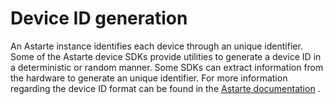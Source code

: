 # Device ID generation

An Astarte instance identifies each device through an unique identifier.
Some of the Astarte device SDKs provide utilities to generate a device ID in a deterministic or
random manner. Some SDKs can extract information from the hardware to generate an unique identifier.
For more information regarding the device ID format can be found in the
[Astarte documentation](https://docs.astarte-platform.org/astarte/latest/010-design_principles.html#device-id)
.
